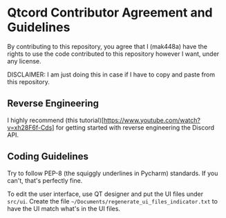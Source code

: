 # Qtcord Contributor Agreement and Guidelines

By contributing to this repository, you agree that I (mak448a) have the rights to use the code contributed to this repository however I want, under any license.

DISCLAIMER: I am just doing this in case if I have to copy and paste from this repository.

## Reverse Engineering
I highly recommend (this tutorial)[https://www.youtube.com/watch?v=xh28F6f-Cds] for getting started with reverse engineering the Discord API.

## Coding Guidelines
Try to follow PEP-8 (the squiggly underlines in Pycharm) standards. If you can't, that's perfectly fine.

To edit the user interface, use QT designer and put the UI files under `src/ui`. Create the file `~/Documents/regenerate_ui_files_indicator.txt` to have the UI match what's in the UI files.
